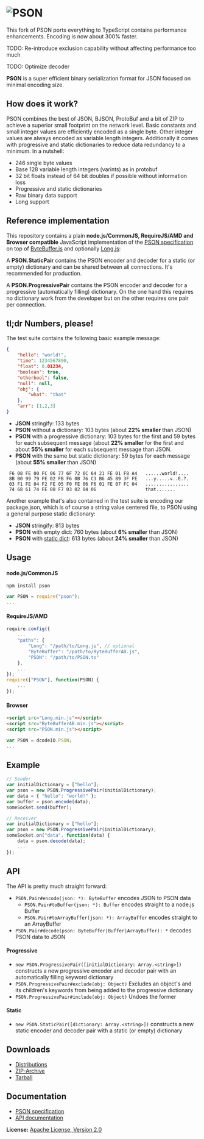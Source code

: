 ![PSON](https://raw.github.com/dcodeIO/PSON/master/PSON.png)
====

This fork of PSON ports everything to TypeScript contains performance enhancements. Encoding is now about 300% faster.

TODO: Re-introduce exclusion capability without affecting performance too much

TODO: Optimize decoder

**PSON** is a super efficient binary serialization format for JSON focused on minimal encoding size.

How does it work?
-----------------
PSON combines the best of JSON, BJSON, ProtoBuf and a bit of ZIP to achieve a superior small footprint on the network
level. Basic constants and small integer values are efficiently encoded as a single byte. Other integer values are always
encoded as variable length integers. Additionally it comes with progressive and static dictionaries to reduce data
redundancy to a minimum. In a nutshell:

* 246 single byte values
* Base 128 variable length integers (varints) as in protobuf
* 32 bit floats instead of 64 bit doubles if possible without information loss
* Progressive and static dictionaries
* Raw binary data support
* Long support

Reference implementation
------------------------
This repository contains a plain **node.js/CommonJS, RequireJS/AMD and Browser compatible** JavaScript implementation
of the [PSON specification](https://github.com/dcodeIO/PSON/blob/master/PSONspec.txt) on top of 
[ByteBuffer.js](https://github.com/dcodeIO/ByteBuffer.js) and optionally [Long.js](https://github.com/dcodeIO/Long.js):

A **PSON.StaticPair** contains the PSON encoder and decoder for a static (or empty) dictionary and can be shared between
all connections. It's recommended for production.

A **PSON.ProgressivePair** contains the PSON encoder and decoder for a progressive (automatically filling) dictionary.
On the one hand this requires no dictionary work from the developer but on the other requires one pair per connection.

tl;dr Numbers, please!
----------------------
The test suite contains the following basic example message:

```json
{
    "hello": "world!",
    "time": 1234567890,
    "float": 0.01234,
    "boolean": true,
    "otherbool": false,
    "null": null,
    "obj": {
        "what": "that"
    },
    "arr": [1,2,3]
}
```

* **JSON** stringify: 133 bytes
* **PSON** without a dictionary: 103 bytes (about **22% smaller** than JSON)
* **PSON** with a progressive dictionary: 103 bytes for the first and 59 bytes for each subsequent message (about 
  **22% smaller** for the first and about **55% smaller** for each subsequent message than JSON.
* **PSON** with the same but static dictionary: 59 bytes for each message (about **55% smaller** than JSON)
         
```text
 F6 08 FE 00 FC 06 77 6F 72 6C 64 21 FE 01 F8 A4   ......world!....
 8B B0 99 79 FE 02 FB F6 0B 76 C3 B6 45 89 3F FE   ...y.....v..E.?.
 03 F1 FE 04 F2 FE 05 F0 FE 06 F6 01 FE 07 FC 04   ................
 74 68 61 74 FE 08 F7 03 02 04 06                  that.......
```

Another example that's also contained in the test suite is encoding our package.json, which is of course a string value
centered file, to PSON using a general purpose static dictionary:

* **JSON** stringify: 813 bytes
* **PSON** with empty dict: 760 bytes (about **6% smaller** than JSON)
* **PSON** with [static dict](https://github.com/dcodeIO/PSON/blob/master/dicts/package.json): 613 bytes (about **24% smaller** than JSON)

Usage
-----

#### node.js/CommonJS

`npm install pson`

```js
var PSON = require("pson");
...
```

#### RequireJS/AMD

```js
require.config({
    ...
    "paths": {
        "Long": "/path/to/Long.js", // optional
        "ByteBuffer": "/path/to/ByteBufferAB.js",
        "PSON": "/path/to/PSON.ts"
    },
    ...
});
require(["PSON"], function(PSON) {
    ...
});
```

#### Browser

```html
<script src="Long.min.js"></script>
<script src="ByteBufferAB.min.js"></script>
<script src="PSON.min.js"></script>
```

```js
var PSON = dcodeIO.PSON;
...
```

Example
-------
```js
// Sender
var initialDictionary = ["hello"];
var pson = new PSON.ProgressivePair(initialDictionary);
var data = { "hello": "world!" };
var buffer = pson.encode(data);
someSocket.send(buffer);
```

```js
// Receiver
var initialDictionary = ["hello"];
var pson = new PSON.ProgressivePair(initialDictionary);
someSocket.on("data", function(data) {
    data = pson.decode(data);
    ...
});
```

API
---
The API is pretty much straight forward:

* `PSON.Pair#encode(json: *): ByteBuffer` encodes JSON to PSON data
  * `PSON.Pair#toBuffer(json: *): Buffer` encodes straight to a node.js Buffer
  * `PSON.Pair#toArrayBuffer(json: *): ArrayBuffer` encodes straight to an ArrayBuffer
* `PSON.Pair#decode(pson: ByteBuffer|Buffer|ArrayBuffer): *` decodes PSON data to JSON

#### Progressive
* `new PSON.ProgressivePair([initialDictionary: Array.<string>])` constructs a new progressive encoder and decoder pair
  with an automatically filling keyword dictionary
* `PSON.ProgressivePair#exclude(obj: Object)` Excludes an object's and its children's keywords from being added to the progressive
   dictionary
* `PSON.ProgressivePair#include(obj: Object)` Undoes the former

#### Static
* `new PSON.StaticPair([dictionary: Array.<string>])` constructs a new static encoder and decoder pair
  with a static (or empty) dictionary
  
Downloads
---------
* [Distributions](https://github.com/dcodeIO/PSON/tree/master/dist)
* [ZIP-Archive](https://github.com/dcodeIO/PSON/archive/master.zip)
* [Tarball](https://github.com/dcodeIO/PSON/tarball/master)
  
Documentation
-------------
* [PSON specification](https://github.com/dcodeIO/PSON/blob/master/PSONspec.txt)
* [API documentation](http://htmlpreview.github.io/?http://raw.github.com/dcodeIO/PSON/master/docs/PSON.html)

**License:** [Apache License, Version 2.0](http://opensource.org/licenses/Apache-2.0)
